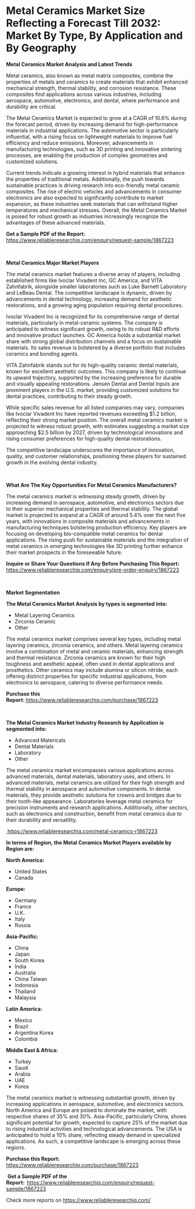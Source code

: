 <p><h1>Metal Ceramics Market Size Reflecting a Forecast Till 2032: Market By Type, By Application and By Geography</h1></p><p><strong>Metal Ceramics Market Analysis and Latest Trends</strong></p>
<p><p>Metal ceramics, also known as metal matrix composites, combine the properties of metals and ceramics to create materials that exhibit enhanced mechanical strength, thermal stability, and corrosion resistance. These composites find applications across various industries, including aerospace, automotive, electronics, and dental, where performance and durability are critical.</p><p>The Metal Ceramics Market is expected to grow at a CAGR of 10.6% during the forecast period, driven by increasing demand for high-performance materials in industrial applications. The automotive sector is particularly influential, with a rising focus on lightweight materials to improve fuel efficiency and reduce emissions. Moreover, advancements in manufacturing technologies, such as 3D printing and innovative sintering processes, are enabling the production of complex geometries and customized solutions.</p><p>Current trends indicate a growing interest in hybrid materials that enhance the properties of traditional metals. Additionally, the push towards sustainable practices is driving research into eco-friendly metal ceramic composites. The rise of electric vehicles and advancements in consumer electronics are also expected to significantly contribute to market expansion, as these industries seek materials that can withstand higher temperatures and mechanical stresses. Overall, the Metal Ceramics Market is poised for robust growth as industries increasingly recognize the advantages of these advanced materials.</p></p>
<p><strong>Get a Sample PDF of the Report:&nbsp;</strong> <a href="https://www.reliableresearchiq.com/enquiry/request-sample/1867223?utm_campaign=2336&utm_medium=2&utm_source=Github&utm_content=ia&utm_term=01042025&utm_id=metal-ceramics">https://www.reliableresearchiq.com/enquiry/request-sample/1867223</a></p>
<p>&nbsp;</p>
<p><strong>Metal Ceramics Major Market Players</strong></p>
<p><p>The metal ceramics market features a diverse array of players, including established firms like Ivoclar Vivadent Inc, GC America, and VITA Zahnfabrik, alongside smaller laboratories such as Luke Barnett Laboratory and LeBeau Dental. The competitive landscape is dynamic, driven by advancements in dental technology, increasing demand for aesthetic restorations, and a growing aging population requiring dental procedures.</p><p>Ivoclar Vivadent Inc is recognized for its comprehensive range of dental materials, particularly in metal-ceramic systems. The company is anticipated to witness significant growth, owing to its robust R&D efforts and innovative product launches. GC America holds a substantial market share with strong global distribution channels and a focus on sustainable materials. Its sales revenue is bolstered by a diverse portfolio that includes ceramics and bonding agents.</p><p>VITA Zahnfabrik stands out for its high-quality ceramic dental materials, known for excellent aesthetic outcomes. This company is likely to continue its upward trajectory, supported by the increasing preference for durable and visually appealing restorations. Jensen Dental and Dental Inpuls are prominent players in the U.S. market, providing customized solutions for dental practices, contributing to their steady growth.</p><p>While specific sales revenue for all listed companies may vary, companies like Ivoclar Vivadent Inc have reported revenues exceeding $1.2 billion, reflecting their strong market position. The overall metal ceramics market is projected to witness robust growth, with estimates suggesting a market size approaching $2.5 billion by 2027, driven by technological innovations and rising consumer preferences for high-quality dental restorations.</p><p>The competitive landscape underscores the importance of innovation, quality, and customer relationships, positioning these players for sustained growth in the evolving dental industry.</p></p>
<p>&nbsp;</p>
<p><strong>What Are The Key Opportunities For Metal Ceramics Manufacturers?</strong></p>
<p><p>The metal ceramics market is witnessing steady growth, driven by increasing demand in aerospace, automotive, and electronics sectors due to their superior mechanical properties and thermal stability. The global market is projected to expand at a CAGR of around 5.4% over the next five years, with innovations in composite materials and advancements in manufacturing techniques bolstering production efficiency. Key players are focusing on developing bio-compatible metal ceramics for dental applications. The rising push for sustainable materials and the integration of metal ceramics in emerging technologies like 3D printing further enhance their market prospects in the foreseeable future.</p></p>
<p><strong>Inquire or Share Your Questions If Any Before Purchasing This Report:</strong> <a href="https://www.reliableresearchiq.com/enquiry/pre-order-enquiry/1867223?utm_campaign=2336&utm_medium=2&utm_source=Github&utm_content=ia&utm_term=01042025&utm_id=metal-ceramics">https://www.reliableresearchiq.com/enquiry/pre-order-enquiry/1867223</a></p>
<p>&nbsp;</p>
<p><strong>Market Segmentation</strong></p>
<p><strong>The Metal Ceramics Market Analysis by types is segmented into:</strong></p>
<p><ul><li>Metal Layering Ceramics</li><li>Zirconia Ceramic</li><li>Other</li></ul></p>
<p><p>The metal ceramics market comprises several key types, including metal layering ceramics, zirconia ceramics, and others. Metal layering ceramics involve a combination of metal and ceramic materials, enhancing strength and thermal resistance. Zirconia ceramics are known for their high toughness and aesthetic appeal, often used in dental applications and prosthetics. Other ceramics may include alumina or silicon nitride, each offering distinct properties for specific industrial applications, from electronics to aerospace, catering to diverse performance needs.</p></p>
<p><strong>Purchase this Report:&nbsp;</strong><a href="https://www.reliableresearchiq.com/purchase/1867223?utm_campaign=2336&utm_medium=2&utm_source=Github&utm_content=ia&utm_term=01042025&utm_id=metal-ceramics">https://www.reliableresearchiq.com/purchase/1867223</a></p>
<p>&nbsp;</p>
<p><strong>The Metal Ceramics Market Industry Research by Application is segmented into:</strong></p>
<p><ul><li>Advanced Matericals</li><li>Dental Materials</li><li>Laboratory</li><li>Other</li></ul></p>
<p><p>The metal ceramics market encompasses various applications across advanced materials, dental materials, laboratory uses, and others. In advanced materials, metal ceramics are utilized for their high strength and thermal stability in aerospace and automotive components. In dental materials, they provide aesthetic solutions for crowns and bridges due to their tooth-like appearance. Laboratories leverage metal ceramics for precision instruments and research applications. Additionally, other sectors, such as electronics and construction, benefit from metal ceramics due to their durability and versatility.</p></p>
<p><a href="https://www.reliableresearchiq.com/metal-ceramics-r1867223?utm_campaign=2336&utm_medium=2&utm_source=Github&utm_content=ia&utm_term=01042025&utm_id=metal-ceramics">&nbsp;https://www.reliableresearchiq.com/metal-ceramics-r1867223</a></p>
<p><strong>In terms of Region, the Metal Ceramics Market Players available by Region are:</strong></p>
<p>
    <p> <strong> North America: </strong>
        <ul>
            <li>United States</li>
            <li>Canada</li>
        </ul>
        </p> 
    <p> <strong> Europe: </strong>
        <ul>
            <li>Germany</li>
            <li>France</li>
            <li>U.K.</li>
            <li>Italy</li>
            <li>Russia</li>
        </ul>
        </p> 
    <p> <strong> Asia-Pacific: </strong>
        <ul>
            <li>China</li>
            <li>Japan</li>
            <li>South Korea</li>
            <li>India</li>
            <li>Australia</li>
            <li>China Taiwan</li>
            <li>Indonesia</li>
            <li>Thailand</li>
            <li>Malaysia</li>
        </ul>
        </p> 
    <p> <strong> Latin America: </strong>
        <ul>
            <li>Mexico</li>
            <li>Brazil</li>
            <li>Argentina Korea</li>
            <li>Colombia</li>
        </ul>
        </p> 
    <p> <strong> Middle East & Africa: </strong>
        <ul>
            <li>Turkey</li>
            <li>Saudi</li>
            <li>Arabia</li>
            <li>UAE</li>
            <li>Korea</li>
        </ul>
    </p>
    </p>
<p><p>The metal ceramics market is witnessing substantial growth, driven by increasing applications in aerospace, automotive, and electronics sectors. North America and Europe are poised to dominate the market, with respective shares of 35% and 30%. Asia-Pacific, particularly China, shows significant potential for growth, expected to capture 25% of the market due to rising industrial activities and technological advancements. The USA is anticipated to hold a 10% share, reflecting steady demand in specialized applications. As such, a competitive landscape is emerging across these regions.</p></p>
<p><strong>Purchase this Report: </strong><a href="https://www.reliableresearchiq.com/purchase/1867223?utm_campaign=2336&utm_medium=2&utm_source=Github&utm_content=ia&utm_term=01042025&utm_id=metal-ceramics">https://www.reliableresearchiq.com/purchase/1867223</a></p>
<p>&nbsp;<strong>Get a Sample PDF of the Report:&nbsp;&nbsp;</strong><a href="https://www.reliableresearchiq.com/enquiry/request-sample/1867223?utm_campaign=2336&utm_medium=2&utm_source=Github&utm_content=ia&utm_term=01042025&utm_id=metal-ceramics">https://www.reliableresearchiq.com/enquiry/request-sample/1867223</a></p>
<p><strong></strong></p>
<p>Check more reports on <a href="https://www.reliableresearchiq.com/?utm_campaign=2336&utm_medium=2&utm_source=Github&utm_content=ia&utm_term=01042025&utm_id=metal-ceramics">https://www.reliableresearchiq.com/</a></p>